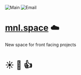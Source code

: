 ![Main](//img.shields.io/badge/main-mnl.space-red.svg)
![Email](//img.shields.io/badge/email-main@mnl.space-blue.svg)

# [mnl.space](https://mnl.space) :cloud:
New space for front facing projects

# :sunny: :wave: :thumbsup:
